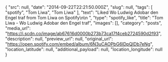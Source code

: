 {
  "src": null,
  "date": "2014-09-22T22:21:50.000Z",
  "slug": null,
  "tags": [
    "spotify",
    "Tom Liwa",
    "Tom Liwa"
  ],
  "text": "Liked Wo Ludwig Adobar den Engel traf from Tom Liwa on Spotify\n\n ",
  "type": "spotify_like",
  "title": "Tom Liwa - Wo Ludwig Adobar den Engel traf",
  "images": [],
  "category": "posts",
  "media_url": "https://i.scdn.co/image/ab67616d0000b273b73ca17f4ceb2724590d2f93",
  "description": null,
  "preview_url": null,
  "original_url": "https://open.spotify.com/embed/album/6N3uCAOPbG6lDpQIDb7eNg",
  "location_latitude": null,
  "additional_payload": null,
  "location_longitude": null
}